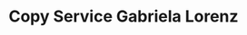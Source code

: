---
title: "Copy Service Gabriela Lorenz"
url: /wels/copy-service-gabriela-lorenz/
shop: Kopieren
---